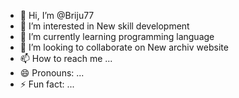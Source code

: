- 👋 Hi, I’m @Briju77
- 👀 I’m interested in New skill development
- 🌱 I’m currently learning programming language
- 💞️ I’m looking to collaborate on New archiv website
- 📫 How to reach me ...
- 😄 Pronouns: ...
- ⚡ Fun fact: ...

<!---
Briju77/Briju77 is a ✨ special ✨ repository because its `README.md` (this file) appears on your GitHub profile.
You can click the Preview link to take a look at your changes.
--->
